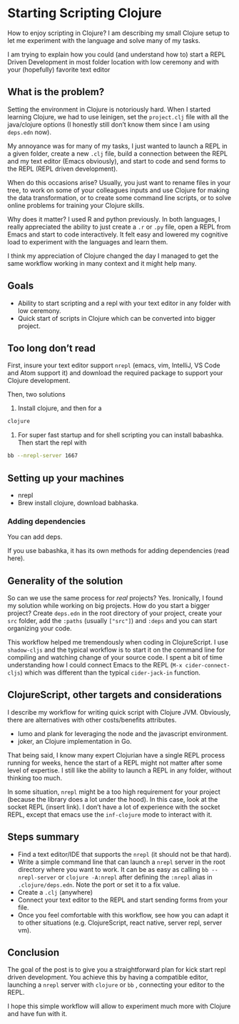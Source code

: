 # Starting Scripting Clojure

How to enjoy scripting in Clojure? I am describing my small Clojure setup to let me experiment with the language and solve many of my tasks.

I am trying to explain how you could (and understand how to) start a REPL Driven Development in most folder location with low ceremony and with your (hopefully) favorite text editor


## What is the problem?

Setting the environment in Clojure is notoriously hard. When I started learning Clojure, we had to use leinigen, set the `project.clj` file with all the java/clojure options (I honestly still don&rsquo;t know them since I am using `deps.edn` now).

My annoyance was for many of my tasks, I just wanted to launch a REPL in a given folder, create a new `.clj` file, build a connection between the REPL and my text editor (Emacs obviously), and start to code and send forms to the REPL (REPL driven development).

When do this occasions arise? Usually, you just want to rename files in your tree, to work on some of your colleagues inputs and use Clojure for making the data transformation, or to create some command line scripts, or to solve online problems for training your Clojure skills.

Why does it matter? I used R and python previously. In both languages, I really appreciated the ability to just create a `.r` or `.py` file, open a REPL from Emacs and start to code interactively. It felt easy and lowered my cognitive load to experiment with the languages and learn them.

I think my appreciation of Clojure changed the day I managed to get the same workflow working in many context and it might help many.


## Goals

-   Ability to start scripting and a repl with your text editor in any folder with low ceremony.
-   Quick start of scripts in Clojure which can be converted into bigger project.


## Too long don&rsquo;t read

First, insure your text editor support `nrepl` (emacs, vim, IntelliJ, VS Code and Atom support it) and download the required package to support your Clojure development.

Then, two solutions

1.  Install clojure, and then for a

```bash
clojure
```

1.  For super fast startup and for shell scripting you can install babashka. Then start the repl with

```bash
bb --nrepl-server 1667
```


## Setting up your machines

-   nrepl
-   Brew install clojure, download babhaska.


### Adding dependencies

You can add deps.

If you use babashka, it has its own methods for adding dependencies (read here).


## Generality of the solution

So can we use the same process for *real* projects? Yes. Ironically, I found my solution while working on big projects. How do you start a bigger project? Create `deps.edn` in the root directory of your project, create your `src` folder, add the `:paths` (usually `["src"]`) and `:deps` and you can start organizing your code.

This workflow helped me tremendously when coding in ClojureScript. I use `shadow-cljs` and the typical workflow is to start it on the command line for compiling and watching change of your source code. I spent a bit of time understanding how I could connect Emacs to the REPL (`M-x cider-connect-cljs`) which was different than the typical `cider-jack-in` function.


## ClojureScript, other targets and considerations

I describe my workflow for writing quick script with Clojure JVM. Obviously, there are alternatives with other costs/benefits attributes.

-   lumo and plank for leveraging the node and the javascript environment.
-   joker, an Clojure implementation in Go.

That being said, I know many expert Clojurian have a single REPL process running for weeks, hence the start of a REPL might not matter after some level of expertise. I still like the ability to launch a REPL in any folder, without thinking too much.

In some situation, `nrepl` might be a too high requirement for your project (because the library does a lot under the hood). In this case, look at the socket REPL (insert link). I don&rsquo;t have a lot of experience with the socket REPL, except that emacs use the `inf-clojure` mode to interact with it.


## Steps summary

-   Find a text editor/IDE that supports the `nrepl` (it should not be that hard).
-   Write a simple command line that can launch a `nrepl` server in the root directory where you want to work. It can be as easy as calling `bb --nrepl-server` or `clojure -A:nrepl` after defining the `:nrepl` alias in `.clojure/deps.edn`. Note the port or set it to a fix value.
-   Create a `.clj` (anywhere)
-   Connect your text editor to the REPL and start sending forms from your file.
-   Once you feel comfortable with this workflow, see how you can adapt it to other situations (e.g. ClojureScript, react native, server repl, server vm).


## Conclusion

The goal of the post is to give you a straightforward plan for kick start repl driven development. You achieve this by having a compatible editor, launching a `nrepl` server with `clojure` or `bb` , connecting your editor to the REPL.

I hope this simple workflow will allow to experiment much more with Clojure and have fun with it.
